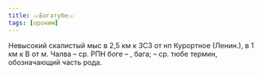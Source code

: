 ```yaml
---
title: ⒜Богатубе⒵
tags: [ороним]
---
```


Невысокий скалистый мыс в 2,5 км к ЗСЗ от нп Курортное (Ленин.), в 1 км к В от
м. Чалва – ср. РПН боге – , бага; – ср. тюбе термин, обозначающий часть рода.
